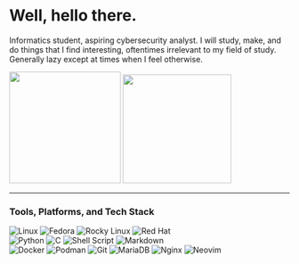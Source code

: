 # Well, hello there.

Informatics student, aspiring cybersecurity analyst. I will study, make, and do things that I find interesting, oftentimes irrelevant to my field of study. Generally lazy except at times when I feel otherwise.  

<img src="https://github-readme-stats.vercel.app/api?username=idobutidont&theme=tokyonight&show_icons=true&hide_border=false&count_private=true" height="200"/> <img src="https://github-readme-stats.vercel.app/api/top-langs/?username=idobutidont&theme=tokyonight&show_icons=true&hide_border=false" height="195"/>

---
### Tools, Platforms, and Tech Stack
![Linux](https://img.shields.io/badge/Linux-FCC624?style=for-the-badge&logo=linux&logoColor=black) ![Fedora](https://img.shields.io/badge/Fedora-294172?style=for-the-badge&logo=fedora&logoColor=white) ![Rocky Linux](https://img.shields.io/badge/-Rocky%20Linux-%2310B981?style=for-the-badge&logo=rockylinux&logoColor=white) ![Red Hat](https://img.shields.io/badge/Red%20Hat-EE0000?style=for-the-badge&logo=redhat&logoColor=white)  
![Python](https://img.shields.io/badge/python-3670A0?style=for-the-badge&logo=python&logoColor=ffdd54) ![C](https://img.shields.io/badge/c-%2300599C.svg?style=for-the-badge&logo=c&logoColor=white) ![Shell Script](https://img.shields.io/badge/shell_script-%23121011.svg?style=for-the-badge&logo=gnu-bash&logoColor=white) ![Markdown](https://img.shields.io/badge/markdown-%23000000.svg?style=for-the-badge&logo=markdown&logoColor=white)  
![Docker](https://img.shields.io/badge/docker-%230db7ed.svg?style=for-the-badge&logo=docker&logoColor=white) ![Podman](https://img.shields.io/badge/podman-892CA0?style=for-the-badge&logo=podman&logoColor=white) ![Git](https://img.shields.io/badge/git-%23F05033.svg?style=for-the-badge&logo=git&logoColor=white) ![MariaDB](https://img.shields.io/badge/MariaDB-003545?style=for-the-badge&logo=mariadb&logoColor=white) ![Nginx](https://img.shields.io/badge/nginx-%23009639.svg?style=for-the-badge&logo=nginx&logoColor=white) ![Neovim](https://img.shields.io/badge/NeoVim-%2357A143.svg?&style=for-the-badge&logo=neovim&logoColor=white)
